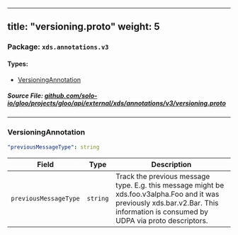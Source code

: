 
---
title: "versioning.proto"
weight: 5
---

<!-- Code generated by solo-kit. DO NOT EDIT. -->


### Package: `xds.annotations.v3` 
#### Types:


- [VersioningAnnotation](#versioningannotation)
  



##### Source File: [github.com/solo-io/gloo/projects/gloo/api/external/xds/annotations/v3/versioning.proto](https://github.com/solo-io/gloo/blob/main/projects/gloo/api/external/xds/annotations/v3/versioning.proto)





---
### VersioningAnnotation



```yaml
"previousMessageType": string

```

| Field | Type | Description |
| ----- | ---- | ----------- | 
| `previousMessageType` | `string` | Track the previous message type. E.g. this message might be xds.foo.v3alpha.Foo and it was previously xds.bar.v2.Bar. This information is consumed by UDPA via proto descriptors. |





<!-- Start of HubSpot Embed Code -->
<script type="text/javascript" id="hs-script-loader" async defer src="//js.hs-scripts.com/5130874.js"></script>
<!-- End of HubSpot Embed Code -->
